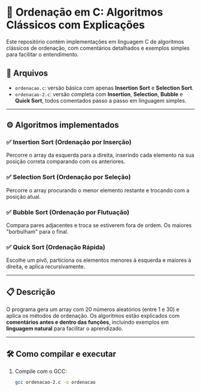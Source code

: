 # 🧮 Ordenação em C: Algoritmos Clássicos com Explicações

Este repositório contém implementações em linguagem C de algoritmos clássicos de ordenação, com comentários detalhados e exemplos simples para facilitar o entendimento.

## 📂 Arquivos

- `ordenacao.c`: versão básica com apenas **Insertion Sort** e **Selection Sort**.
- `ordenacao-2.c`: versão completa com **Insertion**, **Selection**, **Bubble** e **Quick Sort**, todos comentados passo a passo em linguagem simples.

---

## ⚙️ Algoritmos implementados

### ✅ Insertion Sort (Ordenação por Inserção)
Percorre o array da esquerda para a direita, inserindo cada elemento na sua posição correta comparando com os anteriores.

### ✅ Selection Sort (Ordenação por Seleção)
Percorre o array procurando o menor elemento restante e trocando com a posição atual.

### ✅ Bubble Sort (Ordenação por Flutuação)
Compara pares adjacentes e troca se estiverem fora de ordem. Os maiores "borbulham" para o final.

### ✅ Quick Sort (Ordenação Rápida)
Escolhe um pivô, particiona os elementos menores à esquerda e maiores à direita, e aplica recursivamente.

---

## 📋 Descrição

O programa gera um array com 20 números aleatórios (entre 1 e 30) e aplica os métodos de ordenação. Os algoritmos estão explicados com **comentários antes e dentro das funções**, incluindo exemplos em **linguagem natural** para facilitar o aprendizado.

---

## 🛠️ Como compilar e executar

1. Compile com o GCC:

   ```bash
   gcc ordenacao-2.c -o ordenacao
